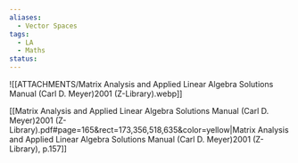 ```yaml
---
aliases:
  - Vector Spaces
tags:
  - LA
  - Maths
status:
---
```


![[ATTACHMENTS/Matrix Analysis and Applied Linear Algebra  Solutions Manual (Carl D. Meyer)2001 (Z-Library).webp]]

[[Matrix Analysis and Applied Linear Algebra  Solutions Manual (Carl D. Meyer)2001 (Z-Library).pdf#page=165&rect=173,356,518,635&color=yellow|Matrix Analysis and Applied Linear Algebra  Solutions Manual (Carl D. Meyer)2001 (Z-Library), p.157]]
